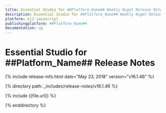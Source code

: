 ```yaml
---
title: Essential Studio for ##Platform_Name## Weekly Nuget Release Release Notes  
description: Essential Studio for ##Platform_Name## Weekly Nuget Release Release Notes  
platform: ej2-javascript
publishingplatform: ##Platform_Name##
documentation: ug
---
```


# Essential Studio for  ##Platform_Name##  Release Notes  

{% include release-info.html date="May 23, 2018"  version="v16.1.46" %} 

{% directory path: _includes/release-notes/v16.1.46 %}

{% include {{file.url}} %}

{% enddirectory %}
